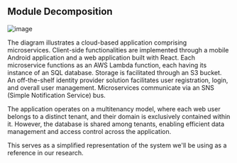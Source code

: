 ## Module Decomposition

![image](https://github.com/cojic/CloudSecurityResearch/assets/102799668/0e82644d-0f67-4f95-9afd-e26032ed2808)

The diagram illustrates a cloud-based application comprising microservices. Client-side functionalities are implemented through a mobile Android application and a web application built with React. Each microservice functions as an AWS Lambda function, each having its instance of an SQL database. Storage is facilitated through an S3 bucket. An off-the-shelf identity provider solution facilitates user registration, login, and overall user management. Microservices communicate via an SNS (Simple Notification Service) bus.

The application operates on a multitenancy model, where each web user belongs to a distinct tenant, and their domain is exclusively contained within it. However, the database is shared among tenants, enabling efficient data management and access control across the application.

This serves as a simplified representation of the system we'll be using as a reference in our research.
